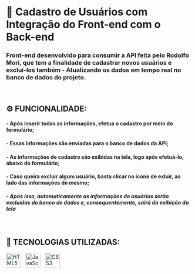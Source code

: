 # 🚀 Cadastro de Usuários com Integração do Front-end com o Back-end
### Front-end desenvolvido para consumir a API feita pelo Rodolfo Mori, que tem a finalidade de cadastrar novos usuários e excluí-los também - Atualizando os dados em tempo real no banco de dados do projeto. 

<br/>

## ⚙️ FUNCIONALIDADE: 
#### - Após inserir todas as informações, efetua o cadastro por meio do formulário;
#### - Essas informações são enviadas para o banco de dados da API;
#### - As informações de cadastro são exibidas na tela, logo após efetuá-lo, abaixo do formulário;
#### - Caso queira excluir algum usuário, basta clicar no ícone de exluir, ao lado das informações do mesmo;
##### - Após isso, automaticamente as informações do usuários serão excluídas do banco de dados e, consequentemente, sairá da exibição da tela

<br/>

## 🤖 TECNOLOGIAS UTILIZADAS:

<img 
    style='padding-right: 10px' width='40px' 
    title='HTML' 
    alt='HTML5' 
    align='left' 
    src="https://icongr.am/devicon/react-original.svg?size=128&color=currentColor" />

<img 
    style='padding-right: 10px' width='40px' 
    title='JavaScript' 
    alt='JavaScript' 
    align='left' 
    src="https://cdn.jsdelivr.net/gh/devicons/devicon@latest/icons/javascript/javascript-original.svg" />

<img 
    style='padding-right: 10px' width='40px' 
    title='CSS' 
    alt='CSS3' 
    align='left' 
    src="https://cdn.jsdelivr.net/gh/devicons/devicon@latest/icons/css3/css3-original.svg" />